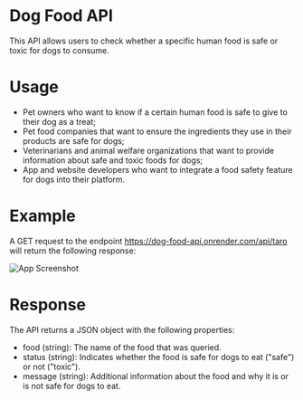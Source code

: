 # Dog Food API

This API allows users to check whether a specific human food is safe or toxic for dogs to consume.

# Usage

- Pet owners who want to know if a certain human food is safe to give to their dog as a treat;
- Pet food companies that want to ensure the ingredients they use in their products are safe for dogs;
- Veterinarians and animal welfare organizations that want to provide information about safe and toxic foods for dogs;
- App and website developers who want to integrate a food safety feature for dogs into their platform.

# Example

A GET request to the endpoint https://dog-food-api.onrender.com/api/taro will return the following response:

![App Screenshot](https://i.imgur.com/kBgNo1P.png)

# Response

The API returns a JSON object with the following properties:

- food (string): The name of the food that was queried.
- status (string): Indicates whether the food is safe for dogs to eat ("safe") or not ("toxic").
- message (string): Additional information about the food and why it is or is not safe for dogs to eat.
